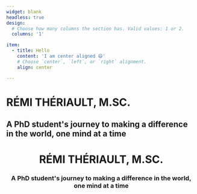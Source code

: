 ```yaml
---
widget: blank
headless: true
design:
  # Choose how many columns the section has. Valid values: 1 or 2.
  columns: '1'

item:
  - title: Hello
    content: 'I am center aligned 😄'
    # Choose `center`, `left`, or `right` alignment.
    align: center

---
```


# RÉMI THÉRIAULT, M.SC.

## A PhD student's journey to making a difference in the world, one mind at a time



<div font-size: 80px; style="text-align:center"> <h1> RÉMI THÉRIAULT, M.SC. </h1> </div>

<div style="text-align:center"> <h3> A PhD student's journey to making a difference in the world, one mind at a time </h3> </div>